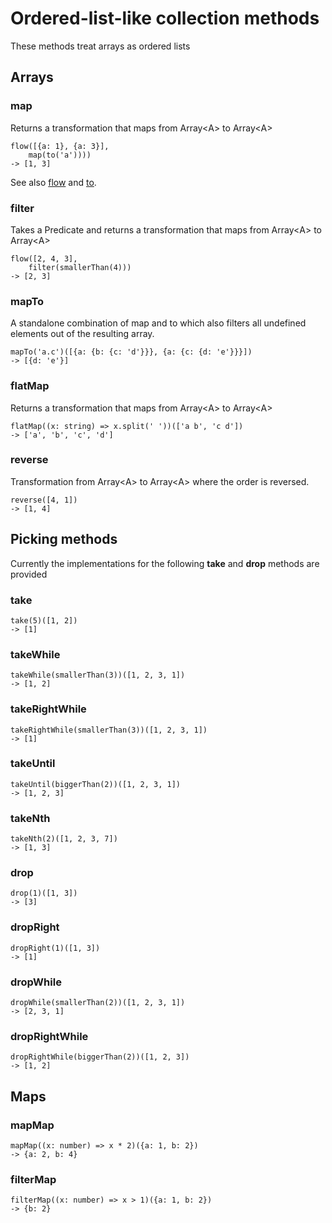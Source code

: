 # Ordered-list-like collection methods

These methods treat arrays as ordered lists

## Arrays

### map

Returns a transformation that
maps from Array\<A> to Array\<A>

```
flow([{a: 1}, {a: 3}],
    map(to('a'))))
-> [1, 3]       
```

See also [flow](./flow.md) and [to](objects.md).

### filter

Takes a Predicate<A> and returns a transformation that
maps from Array\<A> to Array\<A>

```
flow([2, 4, 3],
    filter(smallerThan(4)))
-> [2, 3]
```

### mapTo

A standalone combination of map and to which also filters 
all undefined elements out of the resulting array.

```
mapTo('a.c')([{a: {b: {c: 'd'}}}, {a: {c: {d: 'e'}}}])
-> [{d: 'e'}]
```

### flatMap

Returns a transformation that
maps from Array\<A> to Array\<A>

```
flatMap((x: string) => x.split(' '))(['a b', 'c d'])
-> ['a', 'b', 'c', 'd']
```

### reverse

Transformation from Array\<A> to Array\<A>
where the order is reversed.

```
reverse([4, 1])
-> [1, 4]
```

## Picking methods

Currently the implementations for the following **take** and **drop** methods are provided

### take

```
take(5)([1, 2])
-> [1]
```

### takeWhile

```
takeWhile(smallerThan(3))([1, 2, 3, 1])
-> [1, 2]
```

### takeRightWhile

```
takeRightWhile(smallerThan(3))([1, 2, 3, 1])
-> [1]
```

### takeUntil

```
takeUntil(biggerThan(2))([1, 2, 3, 1])
-> [1, 2, 3]
```

### takeNth

```
takeNth(2)([1, 2, 3, 7])
-> [1, 3]
```

### drop

```
drop(1)([1, 3])
-> [3]
```

### dropRight

```
dropRight(1)([1, 3])
-> [1]
```

### dropWhile

```
dropWhile(smallerThan(2))([1, 2, 3, 1])
-> [2, 3, 1]
```

### dropRightWhile

```
dropRightWhile(biggerThan(2))([1, 2, 3])
-> [1, 2]
```


## Maps

### mapMap

```
mapMap((x: number) => x * 2)({a: 1, b: 2})
-> {a: 2, b: 4}
```

### filterMap

```
filterMap((x: number) => x > 1)({a: 1, b: 2})
-> {b: 2}
```

